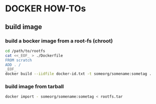 # DOCKER HOW-TOs

## build image

### build a bocker image from a root-fs (chroot)

```sh
cd /path/to/rootfs
cat <<_EOF_ > ./Dockerfile
FROM scratch
ADD . /
_EOF_
docker build --iidfile docker-id.txt -t someorg/somename:sometag .
```

### build image from tarball

```sh
docker import - someorg/somename:sometag < rootfs.tar
```


